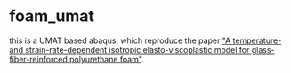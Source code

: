 # foam_umat
this is a UMAT based abaqus, which reproduce the paper [ "A temperature- and strain-rate-dependent isotropic elasto-viscoplastic model for glass-fiber-reinforced polyurethane foam"](https://www.sciencedirect.com/science/article/abs/pii/S0264127515004360).
